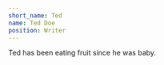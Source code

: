 ```yaml
---
short_name: Ted
name: Ted Doe
position: Writer
---
```

Ted has been eating fruit since he was baby.
